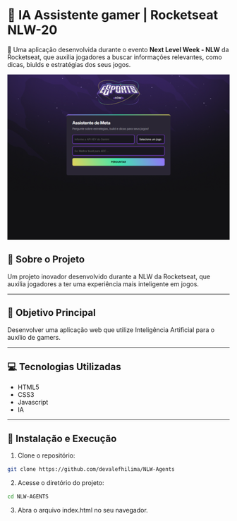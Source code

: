# 🎉 IA Assistente gamer | Rocketseat NLW-20

🚀 Uma aplicação desenvolvida durante o evento **Next Level Week - NLW** da Rocketseat, que auxilia jogadores a buscar informações relevantes, como dicas, biulds e estratégias dos seus jogos.

![imagem do layout](./assets/layout.png)

## 📌 Sobre o Projeto
Um projeto inovador desenvolvido durante a NLW da Rocketseat, que auxilia jogadores a ter uma experiência mais inteligente em jogos.

---

## 🎯 Objetivo Principal
Desenvolver uma aplicação web que utilize Inteligência Artificial para o auxílio de gamers.

---

## 💻 Tecnologias Utilizadas
- HTML5
- CSS3
- Javascript
- IA

---

## 🚀 Instalação e Execução
1. Clone o repositório:
```bash
git clone https://github.com/devalefhilima/NLW-Agents
````
2. Acesse o diretório do projeto:
```bash
cd NLW-AGENTS
```
3. Abra o arquivo index.html no seu navegador.
